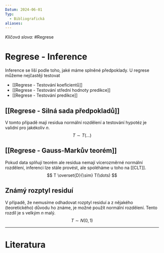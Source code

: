 ```yaml
---
Datum: 2024-06-01
Typ:
  - Bibliografická
aliases:
---
```

*Klíčová slova:* #Regrese
# Regrese - Inference
Inference se liší podle toho, jaké máme splněné předpoklady. U regrese můžeme nejčastěji testovat
- [[Regrese - Testování koeficientů]]
- [[Regrese - Testování střední hodnoty predikce]]
- [[Regrese - Testování predikce]]
## [[Regrese - Silná sada předpokladů]]
V tomto případě mají residua normální rozdělení a testování hypotéz je validní pro jakékoliv $n$.
$$
T \sim T(\dots)
$$
## [[Regrese - Gauss-Markův teorém]]
Pokud data splňují teorém ale residua nemají vícerozměrné normální rozdělení, inferenci lze stále provést, ale spoléháme u toho na [[CLT]].
$$
T \overset{D}{\sim} T(\dots)
$$
## Známý rozptyl residuí
V případě, že nemusíme odhadovat rozptyl residuí a z nějakého (teoretického) důvodu ho známe, je možné použít normální rozdělení. Tento rozdíl je s velkým $n$ malý.
$$
T \sim N(0, 1)
$$
- - -
# Literatura

